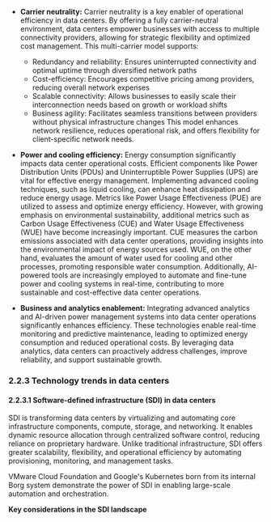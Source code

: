 * **Carrier neutrality:** Carrier neutrality is a key enabler of operational efficiency in data centers. By offering a fully carrier-neutral environment, data centers empower businesses with access to multiple connectivity providers, allowing for strategic flexibility and optimized cost management. This multi-carrier model supports:
  * Redundancy and reliability: Ensures uninterrupted connectivity and optimal uptime through diversified network paths
  * Cost-efficiency: Encourages competitive pricing among providers, reducing overall network expenses
  * Scalable connectivity: Allows businesses to easily scale their interconnection needs based on growth or workload shifts
  * Business agility: Facilitates seamless transitions between providers without physical infrastructure changes
  This model enhances network resilience, reduces operational risk, and offers flexibility for client-specific network needs.

* **Power and cooling efficiency:** Energy consumption significantly impacts data center operational costs. Efficient components like Power Distribution Units (PDUs) and Uninterruptible Power Supplies (UPS) are vital for effective energy management. Implementing advanced cooling techniques, such as liquid cooling, can enhance heat dissipation and reduce energy usage. Metrics like Power Usage Effectiveness (PUE) are utilized to assess and optimize energy efficiency. However, with growing emphasis on environmental sustainability, additional metrics such as Carbon Usage Effectiveness (CUE) and Water Usage Effectiveness (WUE) have become increasingly important. CUE measures the carbon emissions associated with data center operations, providing insights into the environmental impact of energy sources used. WUE, on the other hand, evaluates the amount of water used for cooling and other processes, promoting responsible water consumption. Additionally, AI-powered tools are increasingly employed to automate and fine-tune power and cooling systems in real-time, contributing to more sustainable and cost-effective data center operations.
* **Business and analytics enablement:** Integrating advanced analytics and AI-driven power management systems into data center operations significantly enhances efficiency. These technologies enable real-time monitoring and predictive maintenance, leading to optimized energy consumption and reduced operational costs. By leveraging data analytics, data centers can proactively address challenges, improve reliability, and support sustainable growth.

### 2.2.3 Technology trends in data centers

#### 2.2.3.1 Software-defined infrastructure (SDI) in data centers

SDI is transforming data centers by virtualizing and automating core infrastructure components, compute, storage, and networking. It enables dynamic resource allocation through centralized software control, reducing reliance on proprietary hardware. Unlike traditional infrastructure, SDI offers greater scalability, flexibility, and operational efficiency by automating provisioning, monitoring, and management tasks.

VMware Cloud Foundation and Google's Kubernetes born from its internal Borg system demonstrate the power of SDI in enabling large-scale automation and orchestration.

**Key considerations in the SDI landscape**